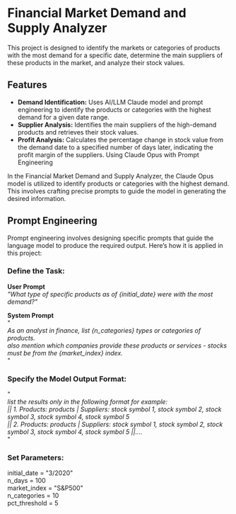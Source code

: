 # Financial Market Demand and Supply Analyzer
This project is designed to identify the markets or categories of products with the most demand for a specific date, determine the main suppliers of these products in the market, and analyze their stock values.

## Features
- **Demand Identification:** Uses AI/LLM Claude model and prompt engineering to identify the products or categories with the highest demand for a given date range.
- **Supplier Analysis:** Identifies the main suppliers of the high-demand products and retrieves their stock values.
- **Profit Analysis:** Calculates the percentage change in stock value from the demand date to a specified number of days later, indicating the profit margin of the suppliers.
Using Claude Opus with Prompt Engineering

In the Financial Market Demand and Supply Analyzer, the Claude Opus model is utilized to identify products or categories with the highest demand. This involves crafting precise prompts to guide the model in generating the desired information.

## Prompt Engineering
Prompt engineering involves designing specific prompts that guide the language model to produce the required output. Here’s how it is applied in this project:   

### Define the Task:   
**User Prompt**   
*"What type of specific products as of {initial_date} were with the most demand?"*     
       
**System Prompt**  
"   
*As an analyst in finance, list {n_categories} types or categories of products.   
also mention which companies provide these products or services - stocks must be from the {market_index} index.*   
"      
       
### Specify the Model Output Format:  
"   
*list the results only in the following format for example:      
|| 1. Products: products | Suppliers: stock symbol 1, stock symbol 2, stock symbol 3, stock symbol 4, stock symbol 5   
|| 2. Products: products | Suppliers: stock symbol 1, stock symbol 2, stock symbol 3, stock symbol 4, stock symbol 5 ||....*    
"  
    
### Set Parameters:    
initial_date = "3/2020"   
n_days = 100   
market_index = "S&P500"   
n_categories = 10   
pct_threshold = 5   

